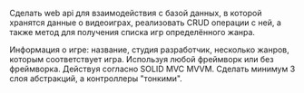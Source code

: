 Сделать web api для взаимодействия с базой данных, в которой хранятся данные о видеоиграх, реализовать CRUD операции с ней, 
а также метод для получения списка игр определённого жанра.

Информация о игре: название, студия разработчик, несколько жанров, которым соответствует игра.
Используя любой фреймворк или без фреймворка.
Действуя согласно SOLID MVC MVVM.
Сделать минимум 3 слоя абстракций, а контроллеры "тонкими".
